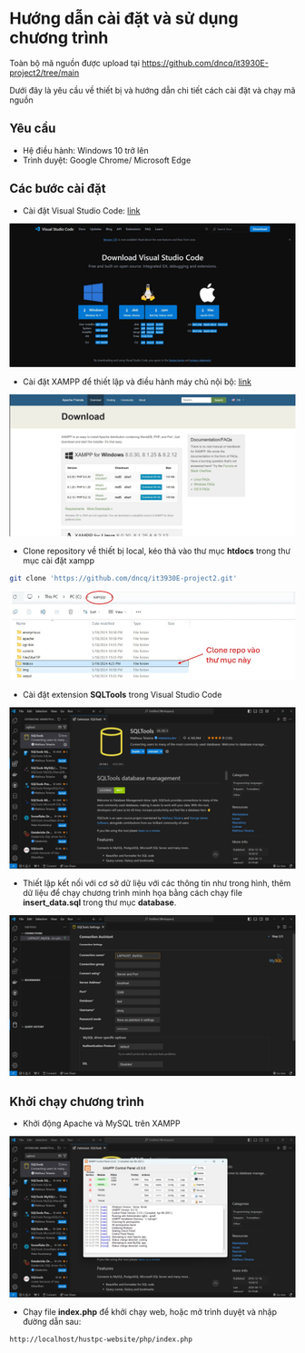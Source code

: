 # Hướng dẫn cài đặt và sử dụng chương trình
Toàn bộ mã nguồn được upload tại <a href="https://github.com/dncq/it3930E-project2/tree/main">https://github.com/dncq/it3930E-project2/tree/main</a><br>

Dưới đây là yêu cầu về thiết bị và hướng dẫn chi tiết cách cài đặt và chạy mã nguồn

## Yêu cầu
- Hệ điều hành: Windows 10 trở lên
- Trình duyệt: Google Chrome/ Microsoft Edge

## Các bước cài đặt

- Cài đặt Visual Studio Code: [link](https://code.visualstudio.com/Download)

<img src="./setup/vscode.jpg">

- Cài đặt XAMPP để thiết lập và điều hành máy chủ nội bộ: [link](https://www.apachefriends.org/download.html)

<img src="./setup/xampp.jpg"/>

- Clone repository về thiết bị local, kéo thả vào thư mục **htdocs** trong thư mục cài đặt xampp
```bash
git clone 'https://github.com/dncq/it3930E-project2.git'
```
<img src="./setup/clone_repo.jpg"/>

- Cài đặt extension **SQLTools** trong Visual Studio Code

<img src="./setup/sqltools.jpg"/>

- Thiết lập kết nối với cơ sở dữ liệu với các thông tin như trong hình, thêm dữ liệu để chạy chương trình minh họa bằng cách chạy file **insert_data.sql** trong thư mục **database**.

<img src="./setup/dbconn.jpg"/>

## Khởi chạy chương trình
- Khởi động Apache và MySQL trên XAMPP

<img src="./setup/run_xampp.jpg"/>

- Chạy file **index.php** để khởi chạy web, hoặc mở trình duyệt và nhập đường dẫn sau:

```bash
http://localhost/hustpc-website/php/index.php
```
